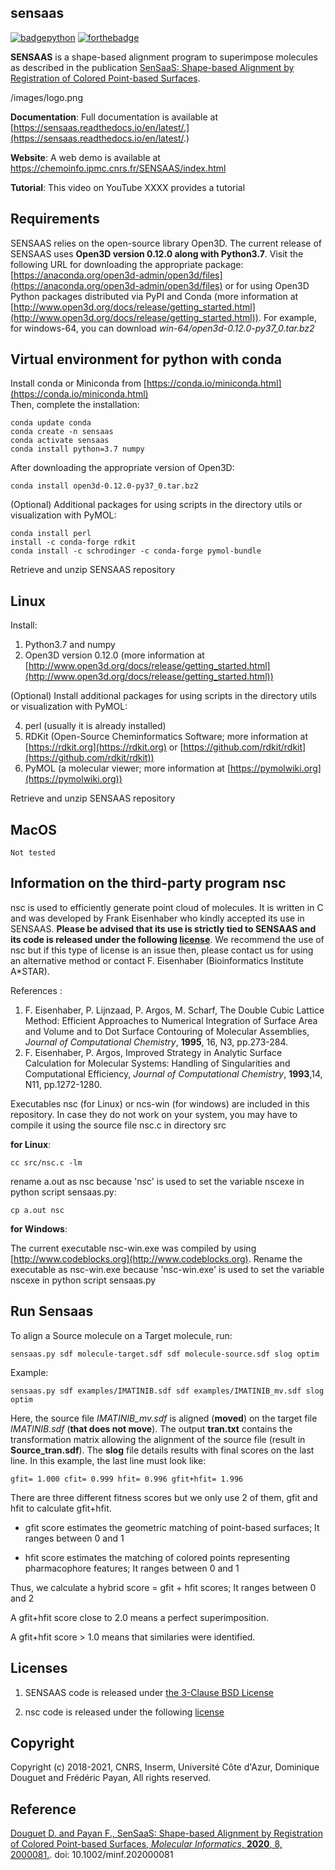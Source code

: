 ## sensaas


[![badgepython](https://forthebadge.com/images/badges/made-with-python.svg)](https://www.python.org/downloads/release/python-370/)  [![forthebadge](https://forthebadge.com/images/badges/built-with-science.svg)](https://chemoinfo.ipmc.cnrs.fr/)

**SENSAAS** is a shape-based alignment program to superimpose molecules as described in the publication [SenSaaS: Shape-based Alignment by Registration of Colored Point-based Surfaces](https://onlinelibrary.wiley.com/doi/full/10.1002/minf.202000081).

/images/logo.png

**Documentation**: Full documentation is available at [https://sensaas.readthedocs.io/en/latest/.](https://sensaas.readthedocs.io/en/latest/.)

**Website**: A web demo is available at https://chemoinfo.ipmc.cnrs.fr/SENSAAS/index.html

**Tutorial**: This video on YouTube XXXX provides a tutorial


## Requirements

SENSAAS relies on the open-source library Open3D. The current release of SENSAAS uses **Open3D version 0.12.0 along with Python3.7**. Visit the following URL for downloading the appropriate package: [https://anaconda.org/open3d-admin/open3d/files](https://anaconda.org/open3d-admin/open3d/files) or for using Open3D Python packages distributed via PyPI and Conda (more information at [http://www.open3d.org/docs/release/getting_started.html](http://www.open3d.org/docs/release/getting_started.html)). For example, for windows-64, you can download *win-64/open3d-0.12.0-py37_0.tar.bz2*


## Virtual environment for python with conda

Install conda or Miniconda from [https://conda.io/miniconda.html](https://conda.io/miniconda.html)  
Then, complete the installation:

	conda update conda
	conda create -n sensaas
	conda activate sensaas
	conda install python=3.7 numpy
 
 After downloading the appropriate version of Open3D:
  
 	conda install open3d-0.12.0-py37_0.tar.bz2

(Optional) Additional packages for using scripts in the directory utils or visualization with PyMOL:

  	conda install perl
  	install -c conda-forge rdkit
  	conda install -c schrodinger -c conda-forge pymol-bundle
  
Retrieve and unzip SENSAAS repository

## Linux

Install:

1. Python3.7 and numpy
2. Open3D version 0.12.0 (more information at [http://www.open3d.org/docs/release/getting_started.html](http://www.open3d.org/docs/release/getting_started.html))

(Optional) Install additional packages for using scripts in the directory utils or visualization with PyMOL:

4. perl (usually it is already installed)
5. RDKit (Open-Source Cheminformatics Software; more information at [https://rdkit.org](https://rdkit.org) or [https://github.com/rdkit/rdkit](https://github.com/rdkit/rdkit))
6. PyMOL (a molecular viewer; more information at [https://pymolwiki.org](https://pymolwiki.org))
  
Retrieve and unzip SENSAAS repository

## MacOS

	Not tested

## Information on the third-party program nsc

nsc is used to efficiently generate point cloud of molecules. It is written in C and was developed by Frank Eisenhaber who kindly accepted its use in SENSAAS. **Please be advised that its use is strictly tied to SENSAAS and its code is released under the following [license](https://github.com/SENSAAS/sensaas/blob/main/License_NSC.txt)**. We recommend the use of nsc but if this type of license is an issue then, please contact us for using an alternative method or contact F. Eisenhaber (Bioinformatics Institute A*STAR).

References :

1. F. Eisenhaber, P. Lijnzaad, P. Argos, M. Scharf, The Double Cubic Lattice Method: Efficient Approaches to Numerical Integration of Surface Area and Volume and to Dot Surface Contouring of Molecular Assemblies, *Journal of Computational Chemistry*, **1995**, 16, N3, pp.273-284.
2. F. Eisenhaber, P. Argos, Improved Strategy in Analytic Surface Calculation for Molecular Systems: Handling of Singularities and Computational Efficiency, 	*Journal of Computational Chemistry*, **1993**,14, N11, pp.1272-1280.


Executables nsc (for Linux) or ncs-win (for windows) are included in this repository. In case they do not work on your system, you may have to compile it using the source file nsc.c in directory src


**for Linux**:

	cc src/nsc.c -lm
	
rename a.out as nsc because 'nsc' is used to set the variable nscexe in python script sensaas.py:

	cp a.out nsc
	
**for Windows**:

The current executable nsc-win.exe was compiled by using [http://www.codeblocks.org](http://www.codeblocks.org). Rename the executable as nsc-win.exe because 'nsc-win.exe' is used to set the variable nscexe in python script sensaas.py



## Run Sensaas
To align a Source molecule on a Target molecule, run:
	
	sensaas.py sdf molecule-target.sdf sdf molecule-source.sdf slog optim
	
Example:

	sensaas.py sdf examples/IMATINIB.sdf sdf examples/IMATINIB_mv.sdf slog optim

Here, the source file *IMATINIB_mv.sdf* is aligned (**moved**) on the target file *IMATINIB.sdf* (**that does not move**). The output **tran.txt** contains the transformation matrix allowing the alignment of the source file (result in **Source_tran.sdf**). The **slog** file details results with final scores on the last line. In this example, the last line must look like:

	gfit= 1.000 cfit= 0.999 hfit= 0.996 gfit+hfit= 1.996

There are three different fitness scores but we only use 2 of them, gfit and hfit to calculate gfit+hfit.

- gfit score estimates the geometric matching of point-based surfaces; It ranges between 0 and 1

- hfit score estimates the matching of colored points representing pharmacophore features; It ranges between 0 and 1

Thus, we calculate a hybrid score = gfit + hfit scores; It ranges between 0 and 2

A gfit+hfit score close to 2.0 means a perfect superimposition.

A gfit+hfit score > 1.0 means that similaries were identified.

## Licenses
1. SENSAAS code is released under [the 3-Clause BSD License](https://opensource.org/licenses/BSD-3-Clause)

2. nsc code is released under the following [license](https://github.com/SENSAAS/sensaas/blob/main/License_NSC.txt)

## Copyright
Copyright (c) 2018-2021, CNRS, Inserm, Université Côte d'Azur, Dominique Douguet and Frédéric Payan, All rights reserved.

## Reference
[Douguet D. and Payan F., SenSaaS: Shape-based Alignment by Registration of Colored Point-based Surfaces, *Molecular Informatics*, **2020**, 8, 2000081.](https://onlinelibrary.wiley.com/doi/full/10.1002/minf.202000081). doi: 10.1002/minf.202000081
   
